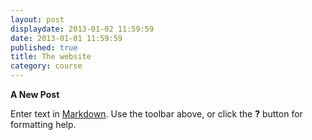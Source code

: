 ```yaml
---
layout: post
displaydate: 2013-01-02 11:59:59
date: 2013-01-01 11:59:59
published: true
title: The website
category: course
---
```


**A New Post**
 
Enter text in [Markdown](http://daringfireball.net/projects/markdown/). Use the toolbar above, or click the **?** button for formatting help.